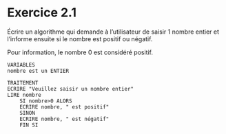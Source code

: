 # Exercice 2.1

Écrire un algorithme qui demande à l’utilisateur de saisir 1 nombre entier et l’informe ensuite si le nombre est positif ou négatif.

Pour information, le nombre 0 est considéré positif.

```
VARIABLES
nombre est un ENTIER

TRAITEMENT
ECRIRE "Veuillez saisir un nombre entier"
LIRE nombre
	SI nombre>0 ALORS
	ECRIRE nombre, " est positif"
	SINON
	ECRIRE nombre, " est négatif"
	FIN SI
```
